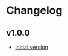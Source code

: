 # Changelog

## v1.0.0

- [Initial version](https://github.com/babbel/terraform-aws-lambda-with-inline-code/pull/1)
